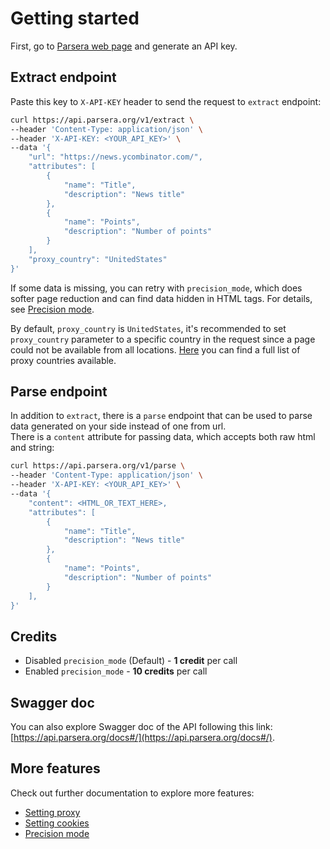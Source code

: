 # Getting started

First, go to [Parsera web page](https://parsera.org/app) and generate an API key.

## Extract endpoint

Paste this key to `X-API-KEY` header to send the request to `extract` endpoint:
```bash
curl https://api.parsera.org/v1/extract \
--header 'Content-Type: application/json' \
--header 'X-API-KEY: <YOUR_API_KEY>' \
--data '{
    "url": "https://news.ycombinator.com/",
    "attributes": [
        {
            "name": "Title",
            "description": "News title"
        },
        {
            "name": "Points",
            "description": "Number of points"
        }
    ],
    "proxy_country": "UnitedStates"
}'
```

If some data is missing, you can retry with `precision_mode`, which does softer page reduction and can find data hidden in HTML tags. For details, see [Precision mode](api/precision-mode.md).

By default, `proxy_country` is `UnitedStates`, it's recommended to set `proxy_country` parameter to a specific country in the request since a page could not be available from all locations. [Here](proxy.md) you can find a full list of proxy countries available.

## Parse endpoint

In addition to `extract`, there is a `parse` endpoint that can be used to parse data generated on your side instead of one from url.  
There is a `content` attribute for passing data, which accepts both raw html and string:  
```bash
curl https://api.parsera.org/v1/parse \
--header 'Content-Type: application/json' \
--header 'X-API-KEY: <YOUR_API_KEY>' \
--data '{
    "content": <HTML_OR_TEXT_HERE>,
    "attributes": [
        {
            "name": "Title",
            "description": "News title"
        },
        {
            "name": "Points",
            "description": "Number of points"
        }
    ],
}'
```

## Credits
- Disabled `precision_mode` (Default) - **1 credit** per call
- Enabled `precision_mode` - **10 credits** per call


## Swagger doc

You can also explore Swagger doc of the API following this link: [https://api.parsera.org/docs#/](https://api.parsera.org/docs#/).

## More features

Check out further documentation to explore more features:

- [Setting proxy](proxy.md)
- [Setting cookies](cookies.md)
- [Precision mode](precision-mode.md)
